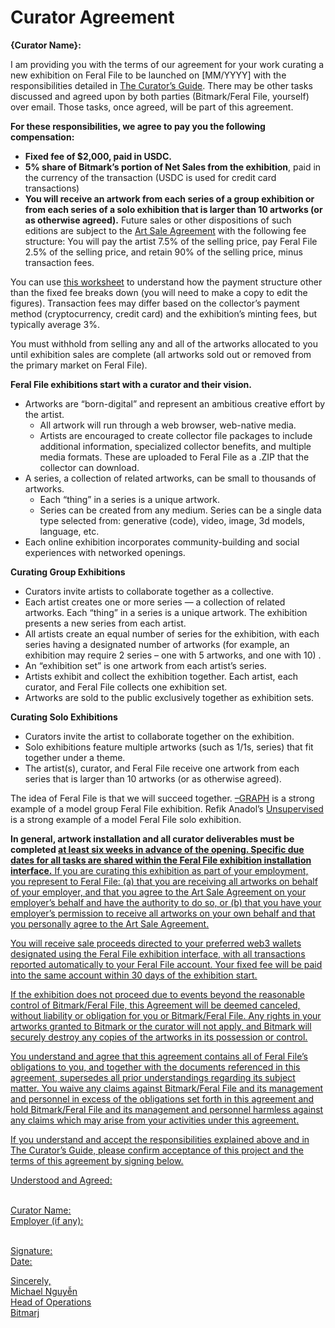 # Curator Agreement

**{Curator Name}:**

I am providing you with the terms of our agreement for your work curating a new exhibition on Feral File to be launched on [MM/YYYY] with the responsibilities detailed in [The Curator’s Guide](https://docs.google.com/document/d/1g6F7IiDB5D3jWExJ8-HHfJdtZB5TlB-s-Zkuz5bztTI/edit). There may be other tasks discussed and agreed upon by both parties (Bitmark/Feral File, yourself) over email.  Those tasks, once agreed, will be part of this agreement.

**For these responsibilities, we agree to pay you  the following compensation:**
- **Fixed fee of $2,000, paid in USDC.**
- **5% share of Bitmark’s portion of Net Sales from the exhibition**, paid in the currency of the transaction (USDC is used for credit card transactions)
- **You will receive an artwork from each series of a group exhibition or from each series of a solo exhibition that is larger than 10 artworks (or as otherwise agreed).** Future sales or other dispositions of such editions are subject to the [Art Sale Agreement](https://feralfile.com/docs/art-sale-agreement) with the following fee structure: You will pay the artist 7.5% of the selling price, pay Feral File 2.5% of the selling price, and retain 90% of the selling price, minus transaction fees.  

You can use [this worksheet](https://docs.google.com/spreadsheets/d/1gpOSaji6kQ3jLjtzQU7ixlATfXmNWq5Cv-vZ_fRx_Qw/edit#gid=1326931850) to understand how the payment structure other than the fixed fee breaks down (you will need to make a copy to edit the figures). Transaction fees may differ based on the collector’s payment method (cryptocurrency, credit card) and the exhibition’s minting fees, but typically average 3%.

You must withhold from selling any and all of the artworks allocated to you until exhibition sales are complete (all artworks sold out or removed from the primary market on Feral File).

**Feral File exhibitions start with a curator and their vision.**
- Artworks are “born-digital” and represent an ambitious creative effort by  the artist. 
    - All artwork will run through a web browser, web-native media.
    - Artists are encouraged to create collector file packages to include additional information, specialized collector benefits, and multiple media formats. These are uploaded to Feral File as a .ZIP that the collector can download.
- A series, a collection of related artworks, can be small to thousands of artworks.
    - Each “thing” in a series is a unique artwork. 
    - Series can be created from any medium. Series can be a single data type selected from: generative (code), video, image, 3d models, language, etc. 
- Each online exhibition incorporates community-building and social experiences with networked openings.

**Curating Group Exhibitions**
- Curators invite artists to collaborate together as a collective.
- Each artist creates one or more series — a collection of related artworks. Each “thing” in a series is a unique artwork. The exhibition presents a new series from each artist.
- All artists create an equal number of series for the exhibition, with each series having a designated number of artworks (for example, an exhibition may require  2 series –  one with 5 artworks, and one with 10)  .
- An “exhibition set” is one artwork from each artist’s series.
- Artists exhibit and collect the exhibition together. Each artist, each curator, and Feral File collects one  exhibition set. 
- Artworks are sold to the public exclusively together as exhibition sets.

**Curating Solo Exhibitions**
- Curators invite the artist to collaborate together on the exhibition.
- Solo exhibitions feature multiple artworks (such as 1/1s, series) that fit together under a theme.
- The  artist(s), curator, and Feral File receive one artwork from each series that is larger than 10 artworks (or as otherwise agreed).


The idea of Feral File is that we will succeed together. [–GRAPH](https://feralfile.com/exhibitions/graph-eg6) is a strong example of a model group Feral File exhibition. Refik Anadol’s [Unsupervised](https://feralfile.com/exhibitions/unsupervised-sla) is a strong example of a model Feral File solo exhibition.

**In general, artwork installation and all curator deliverables must be completed <u>at least six  weeks in advance of the opening<u>. Specific due dates for all tasks are shared within the Feral File exhibition installation interface.**
If you are curating this exhibition as part of your employment, you represent to Feral File: (a)  that you are receiving all artworks on behalf of your employer, and that you agree to the Art Sale Agreement on your employer’s behalf and have the authority to do so,  or (b)  that you have your employer’s permission to receive all artworks on your own behalf and that you personally agree to the Art Sale Agreement.

You will receive sale proceeds directed to your preferred web3 wallets designated using the Feral File exhibition interface, with all transactions reported automatically to your Feral File account. Your fixed fee will be paid into the same account within 30 days of the exhibition start.

If the exhibition does not proceed due to events beyond the reasonable control of Bitmark/Feral File, this Agreement will be deemed canceled, without liability or obligation for you or Bitmark/Feral File.  Any rights in your artworks granted to Bitmark or the  curator will not apply, and  Bitmark will securely destroy any copies of the artworks in its possession or control.

You understand and agree that this agreement contains all of Feral File’s obligations to you, and together with the documents referenced in this agreement, supersedes all prior understandings regarding its subject matter.  You waive any claims against Bitmark/Feral File and its management and  personnel in excess of the obligations set forth in this agreement and hold Bitmark/Feral File and its management and personnel harmless against any claims which may arise from your activities under this agreement. 

If you understand and accept the responsibilities explained above and in The Curator’s Guide, please confirm acceptance of this project and the terms of this agreement by signing below.

Understood and Agreed:

<br>Curator Name:
<br>Employer (if any): 

<br>Signature:
<br>Date:

Sincerely,
<br>Michael Nguyễn
<br>Head of Operations
<br>Bitmarj
